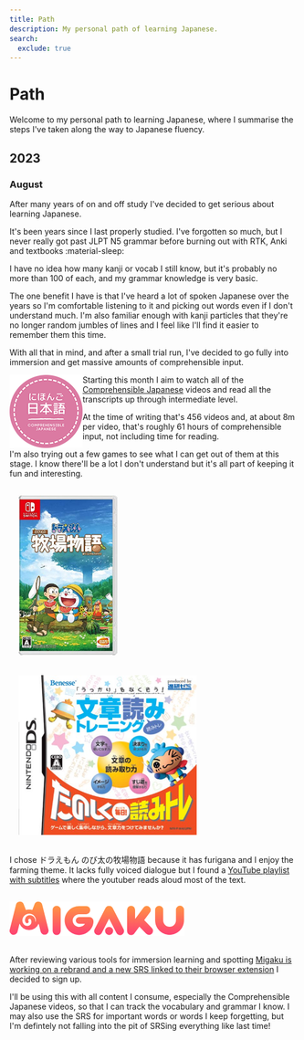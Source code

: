 ```yaml
---
title: Path
description: My personal path of learning Japanese.
search:
  exclude: true
---
```


# Path

Welcome to my personal path to learning Japanese, where I summarise the steps I've taken along the way to Japanese fluency.

## 2023

### August

After many years of on and off study I've decided to get serious about learning Japanese.

It's been years since I last properly studied. I've forgotten so much, but I never really got past JLPT N5 grammar before burning out with RTK, Anki and textbooks :material-sleep:

I have no idea how many kanji or vocab I still know, but it's probably no more than 100 of each, and my grammar knowledge is very basic.

The one benefit I have is that I've heard a lot of spoken Japanese over the years so I'm comfortable listening to it and picking out words even if I don't understand much.
I'm also familiar enough with kanji particles that they're no longer random jumbles of lines and I feel like I'll find it easier to remember them this time.

With all that in mind, and after a small trial run, I've decided to go fully into immersion and get massive amounts of comprehensible input.

<img align="left" alt="Comprehensible Japanese" src="../images/path/cij-logo-128.png" style="max-height: 280px;">
Starting this month I aim to watch all of the <a href="https://cijapanese.com/" target="_blank">Comprehensible Japanese</a> videos and read all the transcripts up through intermediate level.

At the time of writing that's 456 videos and, at about 8m per video, that's roughly 61 hours of comprehensible input, not including time for reading.

I'm also trying out a few games to see what I can get out of them at this stage. I know there'll be a lot I don't understand but it's all part of keeping it fun and interesting.

<img alt="ドラえもん のび太の牧場物語" src="../images/path/doraemon-nobita-no-bokujou-monogatari.jpg" style="max-height: 280px; margin: 1rem;">
<img alt="「うっかり」をなくそう!文章読みトレーニング" src="../images/path/ukkari-o-nakusou-bunshou-yomi-training.jpg" style="max-height: 280px; margin: 1rem;">

I chose ドラえもん のび太の牧場物語 because it has furigana and I enjoy the farming theme. It lacks fully voiced dialogue but I found a <a href="https://www.youtube.com/watch?v=Ez8fz2rq36Y&list=PL-O4RqFKLrZTvpDdYfJJynk8HPgVBzoij&index=1" target="_blank">YouTube playlist with subtitles</a> where the youtuber reads aloud most of the text.

<img alt="Migaku" src="../images/path/migaku.png" style="max-height: 280px; margin: 1rem auto;">

After reviewing various tools for immersion learning and spotting <a href="https://www.reddit.com/r/ImmerseWithMigaku/comments/11wa1yf/srs_reskin_update_march_2023/" target="_blank">Migaku is working on a rebrand and a new SRS linked to their browser extension</a> I decided to sign up.

I'll be using this with all content I consume, especially the Comprehensible Japanese videos, so that I can track the vocabulary and grammar I know.
I may also use the SRS for important words or words I keep forgetting, but I'm defintely not falling into the pit of SRSing everything like last time!
